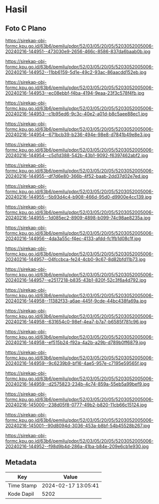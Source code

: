 # Hasil

## Foto C Plano

https://sirekap-obj-formc.kpu.go.id/63b6/pemilu/pdpr/52/03/05/20/05/5203052005006-20240216-144951--473030e9-2656-466c-8586-837da6baab0b.jpg

https://sirekap-obj-formc.kpu.go.id/63b6/pemilu/pdpr/52/03/05/20/05/5203052005006-20240216-144952--11bb6159-5d1e-49c2-93ac-86aacdd152eb.jpg

https://sirekap-obj-formc.kpu.go.id/63b6/pemilu/pdpr/52/03/05/20/05/5203052005006-20240216-144953--ec08ebbf-f4ba-4194-9eaa-23f3c578f4fb.jpg

https://sirekap-obj-formc.kpu.go.id/63b6/pemilu/pdpr/52/03/05/20/05/5203052005006-20240216-144953--c1b95ed6-9c3c-40e2-a01d-b8c5aee88ec1.jpg

https://sirekap-obj-formc.kpu.go.id/63b6/pemilu/pdpr/52/03/05/20/05/5203052005006-20240216-144954--671bcb39-b236-494e-98e8-d7841b49e8e3.jpg

https://sirekap-obj-formc.kpu.go.id/63b6/pemilu/pdpr/52/03/05/20/05/5203052005006-20240216-144954--c5d1d388-542b-43b1-9092-f6397462abf2.jpg

https://sirekap-obj-formc.kpu.go.id/63b6/pemilu/pdpr/52/03/05/20/05/5203052005006-20240216-144955--df7d6e80-366b-4f52-baab-2dd37d02e7ed.jpg

https://sirekap-obj-formc.kpu.go.id/63b6/pemilu/pdpr/52/03/05/20/05/5203052005006-20240216-144955--5b93d4c4-b908-466d-95d0-d9900e4cc139.jpg

https://sirekap-obj-formc.kpu.go.id/63b6/pemilu/pdpr/52/03/05/20/05/5203052005006-20240216-144955--1d085ec2-8909-4898-b099-74c98ae8235a.jpg

https://sirekap-obj-formc.kpu.go.id/63b6/pemilu/pdpr/52/03/05/20/05/5203052005006-20240216-144956--4da3a55c-f4ec-4133-afdd-fc1fb1d08c1f.jpg

https://sirekap-obj-formc.kpu.go.id/63b6/pemilu/pdpr/52/03/05/20/05/5203052005006-20240216-144957--04fccbca-fe24-4cb0-9c67-8d82bfd11b73.jpg

https://sirekap-obj-formc.kpu.go.id/63b6/pemilu/pdpr/52/03/05/20/05/5203052005006-20240216-144957--e2517218-b835-43b1-820f-52c3f6a4d792.jpg

https://sirekap-obj-formc.kpu.go.id/63b6/pemilu/pdpr/52/03/05/20/05/5203052005006-20240216-144958--11382f33-a6ae-445f-9cde-44bc438fa69a.jpg

https://sirekap-obj-formc.kpu.go.id/63b6/pemilu/pdpr/52/03/05/20/05/5203052005006-20240216-144958--631654c0-98ef-4ea7-b7a7-b6585f781c96.jpg

https://sirekap-obj-formc.kpu.go.id/63b6/pemilu/pdpr/52/03/05/20/05/5203052005006-20240216-144958--ef515b24-f92a-4a2b-a29b-d789b0ff6879.jpg

https://sirekap-obj-formc.kpu.go.id/63b6/pemilu/pdpr/52/03/05/20/05/5203052005006-20240216-144959--9c6239b9-bf16-4ae5-957e-c7195e59565f.jpg

https://sirekap-obj-formc.kpu.go.id/63b6/pemilu/pdpr/52/03/05/20/05/5203052005006-20240216-144959--d2575823-234b-4c74-859a-55eb5a99bef9.jpg

https://sirekap-obj-formc.kpu.go.id/63b6/pemilu/pdpr/52/03/05/20/05/5203052005006-20240216-145000--238d05f8-0777-49b2-b820-11cb66c15124.jpg

https://sirekap-obj-formc.kpu.go.id/63b6/pemilu/pdpr/52/03/05/20/05/5203052005006-20240216-145001--90d8094d-3036-453a-b8bf-54b45528b267.jpg

https://sirekap-obj-formc.kpu.go.id/63b6/pemilu/pdpr/52/03/05/20/05/5203052005006-20240216-144952--f98d9b4d-286a-41ba-b84e-209e6cb1e930.jpg


## Metadata

| Key        | Value               |
| ---------- | ------------------- |
| Time Stamp | 2024-02-17 13:05:41 |
| Kode Dapil | 5202                |



